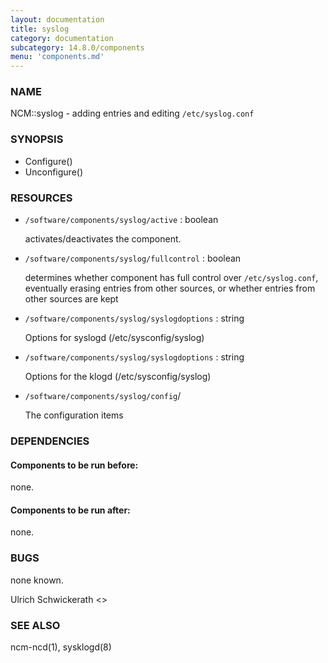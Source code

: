 ```yaml
---
layout: documentation
title: syslog
category: documentation
subcategory: 14.8.0/components
menu: 'components.md'
---
```

### NAME

NCM::syslog - adding entries and editing `/etc/syslog.conf`

### SYNOPSIS

- Configure()
- Unconfigure()

### RESOURCES

- `/software/components/syslog/active` : boolean

    activates/deactivates the component.

- `/software/components/syslog/fullcontrol` : boolean

    determines whether component has full control over `/etc/syslog.conf`, eventually erasing
    entries from other sources, or whether entries from other sources are kept

- `/software/components/syslog/syslogdoptions` : string

    Options for syslogd (/etc/sysconfig/syslog)

- `/software/components/syslog/syslogdoptions` : string

    Options for the klogd (/etc/sysconfig/syslog)

- `/software/components/syslog/config`/

    The configuration items

### DEPENDENCIES

#### Components to be run before:

none.

#### Components to be run after:

none.

### BUGS

none known.

Ulrich Schwickerath <>

### SEE ALSO

ncm-ncd(1), sysklogd(8)
